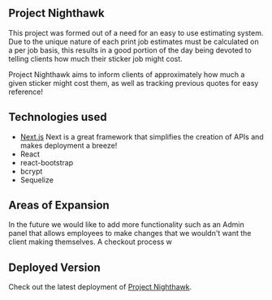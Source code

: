 ## Project Nighthawk

This project was formed out of a need for an easy to use estimating system.
Due to the unique nature of each print job estimates must be calculated on a per job basis, this results in a good portion of the day being devoted to telling clients how much their sticker job might cost.

Project Nighthawk aims to inform clients of approximately how much a given sticker might cost them, as well as tracking previous quotes for easy reference!

## Technologies used

 - [Next.js](https://nextjs.org/) Next is a great framework that simplifies the creation of APIs and makes deployment a breeze!
 - React
 - react-bootstrap
 - bcrypt
 - Sequelize

## Areas of Expansion

In the future we would like to add more functionality such as an Admin panel that allows employees to make changes that we wouldn't want the client making themselves. A checkout process w

## Deployed Version

Check out the latest deployment of [Project Nighthawk](https://project-nighthawk.now.sh/).
